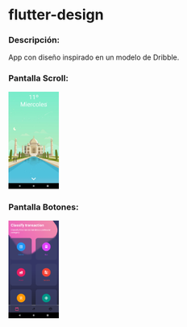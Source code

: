 # flutter-design

### Descripción:

App con diseño inspirado en un modelo de Dribble.

### Pantalla Scroll:

<img  src="screenshots/Screenshot_scroll.png"  width="100"  >

### Pantalla Botones:

<img  src="screenshots/Screenshot_botones.png"  width="100"  >


